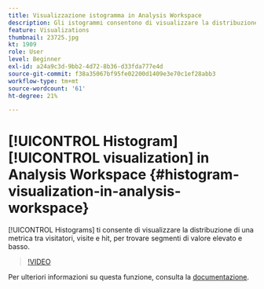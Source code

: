 ```yaml
---
title: Visualizzazione istogramma in Analysis Workspace
description: Gli istogrammi consentono di visualizzare la distribuzione di una metrica tra visitatori, visite e hit, per trovare segmenti di valore elevato e basso.
feature: Visualizations
thumbnail: 23725.jpg
kt: 1909
role: User
level: Beginner
exl-id: a24a9c3d-9bb2-4d72-8b36-d33fda777e4d
source-git-commit: f38a35067bf95fe02200d1409e3e70c1ef28abb3
workflow-type: tm+mt
source-wordcount: '61'
ht-degree: 21%

---
```


# [!UICONTROL Histogram] [!UICONTROL visualization] in Analysis Workspace {#histogram-visualization-in-analysis-workspace}

[!UICONTROL Histograms] ti consente di visualizzare la distribuzione di una metrica tra visitatori, visite e hit, per trovare segmenti di valore elevato e basso.

>[!VIDEO](https://video.tv.adobe.com/v/23725/?quality=12&learn=on)

Per ulteriori informazioni su questa funzione, consulta la [documentazione](https://experienceleague.adobe.com/docs/analytics/analyze/analysis-workspace/visualizations/histogram.html?lang=it).
